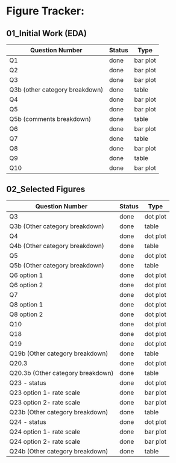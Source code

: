 # Figure Tracker:

## 01_Initial Work (EDA)

| Question Number                | Status | Type     |
|--------------------------------|--------|----------|
| Q1                             | done   | bar plot |
| Q2                             | done   | bar plot |
| Q3                             | done   | bar plot |
| Q3b (other category breakdown) | done   | table    |
| Q4                             | done   | bar plot |
| Q5                             | done   | bar plot |
| Q5b (comments breakdown)       | done   | table    |
| Q6                             | done   | bar plot |
| Q7                             | done   | table    |
| Q8                             | done   | bar plot |
| Q9                             | done   | table    |
| Q10                            | done   | bar plot |

## 02_Selected Figures

| Question Number                   | Status | Type     |
|-----------------------------------|--------|----------|
| Q3                                | done   | dot plot |
| Q3b (Other category breakdown)    | done   | table    |
| Q4                                | done   | dot plot |
| Q4b (Other category breakdown)    | done   | table    |
| Q5                                | done   | dot plot |
| Q5b (Other category breakdown)    | done   | table    |
| Q6 option 1                       | done   | dot plot |
| Q6 option 2                       | done   | dot plot |
| Q7                                | done   | dot plot |
| Q8 option 1                       | done   | dot plot |
| Q8 option 2                       | done   | dot plot |
| Q10                               | done   | dot plot |
| Q18                               | done   | dot plot |
| Q19                               | done   | dot plot |
| Q19b (Other category breakdown)   | done   | table    |
| Q20.3                             | done   | dot plot |
| Q20.3b (Other category breakdown) | done   | table    |
| Q23 - status                      | done   | dot plot |
| Q23 option 1- rate scale          | done   | bar plot |
| Q23 option 2- rate scale          | done   | bar plot |
| Q23b (Other category breakdown)   | done   | table    |
| Q24 - status                      | done   | dot plot |
| Q24 option 1- rate scale          | done   | bar plot |
| Q24 option 2- rate scale          | done   | bar plot |
| Q24b (Other category breakdown)   | done   | table    |

## 
